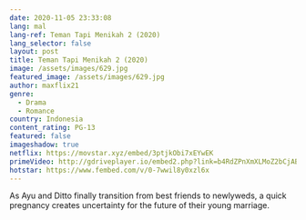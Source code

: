 ```yaml
---
date: 2020-11-05 23:33:08
lang: mal
lang-ref: Teman Tapi Menikah 2 (2020)
lang_selector: false
layout: post
title: Teman Tapi Menikah 2 (2020)
image: /assets/images/629.jpg
featured_image: /assets/images/629.jpg
author: maxflix21
genre:
  - Drama
  - Romance
country: Indonesia
content_rating: PG-13
featured: false
imageshadow: true
netflix: https://movstar.xyz/embed/3ptjkObi7xEYwEK
primeVideo: http://gdriveplayer.io/embed2.php?link=b4RdZPnXmXLMoZ2bCjABtgAJldbiRTMSHzvuGQqZrg82s6ouRKbZhETtO3ZIU%252FCL%252FYMGQzaVNBDY3zJmP3oAilSo1e%252BqLwPFqcr7ZyE3GyfjO4TiKIkipsBR0ht6J97yU67M3kbjCBzWmqmwnAbzjCLSW8vXxSo%252BXmIvzPSrmGrRNqjRWYt0y9nPilS0qgjYalYmMycJInx%252BACHrmNrYh0
hotstar: https://www.fembed.com/v/0-7wwil8y0xzl6x
---
```

As Ayu and Ditto finally transition from best friends to newlyweds, a quick pregnancy creates uncertainty for the future of their young marriage.